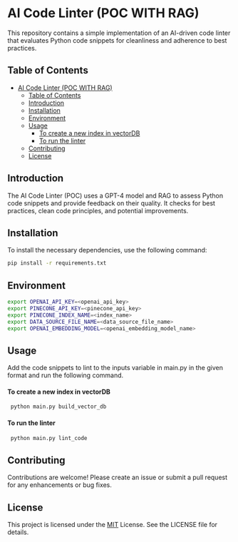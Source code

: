 # AI Code Linter (POC WITH RAG)

This repository contains a simple implementation of an AI-driven code linter that evaluates Python code snippets for cleanliness and adherence to best practices.

## Table of Contents

- [AI Code Linter (POC WITH RAG)](#ai-code-linter-poc-with-rag)
  - [Table of Contents](#table-of-contents)
  - [Introduction](#introduction)
  - [Installation](#installation)
  - [Environment](#environment)
  - [Usage](#usage)
      - [To create a new index in vectorDB](#to-create-a-new-index-in-vectordb)
      - [To run the linter](#to-run-the-linter)
  - [Contributing](#contributing)
  - [License](#license)

## Introduction

The AI Code Linter (POC) uses a GPT-4 model and RAG to assess Python code snippets and provide feedback on their quality. It checks for best practices, clean code principles, and potential improvements.

## Installation

To install the necessary dependencies, use the following command:

```bash
pip install -r requirements.txt
```

## Environment

```bash
export OPENAI_API_KEY=<openai_api_key>
export PINECONE_API_KEY=<pinecone_api_key>
export PINECONE_INDEX_NAME=<index_name>
export DATA_SOURCE_FILE_NAME=<data_source_file_name>
export OPENAI_EMBEDDING_MODEL=<openai_embedding_model_name>
```

## Usage

Add the code snippets to lint to the inputs variable in main.py in the given format and run the following command.

#### To create a new index in vectorDB
```bash
 python main.py build_vector_db
```

#### To run the linter
```bash
 python main.py lint_code
```

## Contributing
Contributions are welcome! Please create an issue or submit a pull request for any enhancements or bug fixes.

## License
This project is licensed under the [MIT](https://www.mit.edu/~amini/LICENSE.md) License. See the LICENSE file for details.